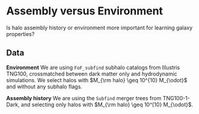 # Assembly versus Environment
Is halo assembly history or environment more important for learning galaxy properties? 

## Data

**Environment** We are using `FoF_subfind` subhalo catalogs from Illustris TNG100, crossmatched between dark matter only and hydrodynamic simulations. We select halos with $M_{\rm halo} \geq 10^{10} M_{\odot}$ and without any subhalo flags.

**Assembly history** We are using the `Subfind` merger trees from TNG100-1-Dark, and selecting only halos with $M_{\rm halo} \geq 10^[10} M_{\odot}$.

